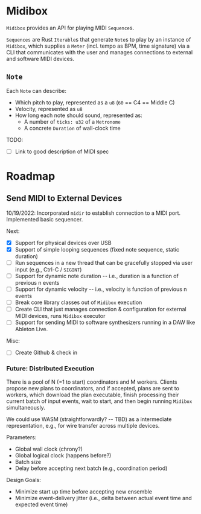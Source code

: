 # Midibox

`Midibox` provides an API for playing MIDI `Sequence`s.

`Sequences` are Rust `Iterable`s that generate `Note`s to play by an instance of `Midibox`, which 
supplies a `Meter` (incl. tempo as BPM, time signature) via a CLI that communicates with the user 
and manages connections to external and software MIDI devices.

## `Note`
Each `Note` can describe:
- Which pitch to play, represented as a `u8` (`60` == C4 == Middle C)
- Velocity, represented as `u8` 
- How long each note should sound, represented as:
  - A number of `ticks: u32` of a `Metronome`
  - A concrete `Duration` of wall-clock time

TODO:
- [ ] Link to good description of MIDI spec

# Roadmap

## Send MIDI to External Devices
10/19/2022: 
Incorporated `midir` to establish connection to a MIDI port. Implemented basic sequencer.

Next:
- [x] Support for physical devices over USB
- [x] Support of simple looping sequences (fixed note sequence, static duration)
- [ ] Run sequences in a new thread that can be gracefully stopped via user input (e.g., Ctrl-C / `SIGINT`)
- [ ] Support for dynamic note duration -- i.e., duration is a function of previous n events
- [ ] Support for dynamic velocity -- i.e., velocity is function of previous n events
- [ ] Break core library classes out of `Midibox` execution
- [ ] Create CLI that just manages connection & configuration for external MIDI devices, runs 
     `Midibox` executor
- [ ] Support for sending MIDI to software synthesizers running in a DAW like Ableton Live.

Misc:
- [ ] Create Github & check in

### Future: Distributed Execution

There is a pool of N (=1 to start) coordinators and M workers. Clients propose new plans to 
coordinators, and if accepted, plans are sent to workers, which download the plan executable, 
finish processing their current batch of input events, wait to start, and then begin running 
`Midibox` simultaneously.

We could use WASM (straightforwardly? -- TBD) as a intermediate representation, e.g., for wire 
transfer across multiple devices.

Parameters:
- Global wall clock (chrony?)
- Global logical clock (happens before?)
- Batch size
- Delay before accepting next batch (e.g., coordination period)

Design Goals:
- Minimize start up time before accepting new ensemble
- Minimize event-delivery jitter (i.e., delta between actual event time and expected event time)
